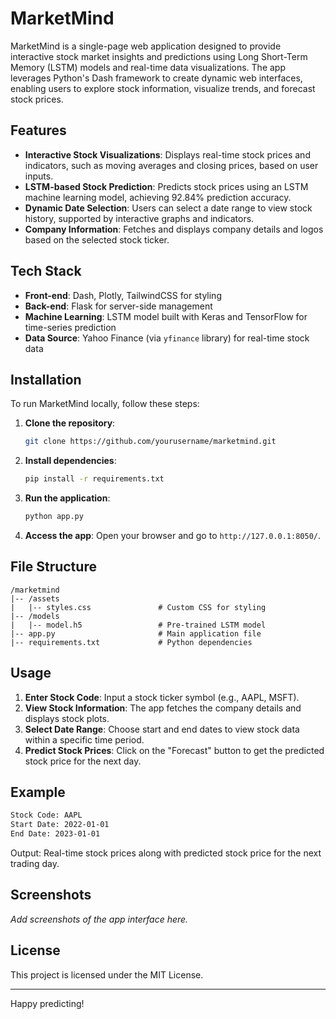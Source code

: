 # MarketMind

MarketMind is a single-page web application designed to provide interactive stock market insights and predictions using Long Short-Term Memory (LSTM) models and real-time data visualizations. The app leverages Python's Dash framework to create dynamic web interfaces, enabling users to explore stock information, visualize trends, and forecast stock prices.

## Features

- **Interactive Stock Visualizations**: Displays real-time stock prices and indicators, such as moving averages and closing prices, based on user inputs.
- **LSTM-based Stock Prediction**: Predicts stock prices using an LSTM machine learning model, achieving 92.84% prediction accuracy.
- **Dynamic Date Selection**: Users can select a date range to view stock history, supported by interactive graphs and indicators.
- **Company Information**: Fetches and displays company details and logos based on the selected stock ticker.

## Tech Stack

- **Front-end**: Dash, Plotly, TailwindCSS for styling
- **Back-end**: Flask for server-side management
- **Machine Learning**: LSTM model built with Keras and TensorFlow for time-series prediction
- **Data Source**: Yahoo Finance (via `yfinance` library) for real-time stock data

## Installation

To run MarketMind locally, follow these steps:

1. **Clone the repository**:
   ```bash
   git clone https://github.com/yourusername/marketmind.git
   ```

2. **Install dependencies**:
   ```bash
   pip install -r requirements.txt
   ```

3. **Run the application**:
   ```bash
   python app.py
   ```

4. **Access the app**:
   Open your browser and go to `http://127.0.0.1:8050/`.

## File Structure

```
/marketmind
|-- /assets
|   |-- styles.css               # Custom CSS for styling
|-- /models
|   |-- model.h5                 # Pre-trained LSTM model
|-- app.py                       # Main application file
|-- requirements.txt             # Python dependencies
```

## Usage

1. **Enter Stock Code**: Input a stock ticker symbol (e.g., AAPL, MSFT).
2. **View Stock Information**: The app fetches the company details and displays stock plots.
3. **Select Date Range**: Choose start and end dates to view stock data within a specific time period.
4. **Predict Stock Prices**: Click on the "Forecast" button to get the predicted stock price for the next day.

## Example

```bash
Stock Code: AAPL
Start Date: 2022-01-01
End Date: 2023-01-01
```

Output: Real-time stock prices along with predicted stock price for the next trading day.

## Screenshots

_Add screenshots of the app interface here._

## License

This project is licensed under the MIT License.

---

Happy predicting!
